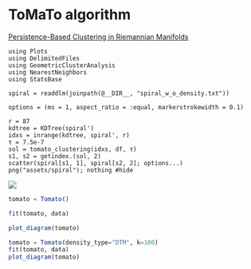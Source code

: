 # ToMaTo algorithm

[Persistence-Based Clustering in Riemannian Manifolds](https://hal.inria.fr/inria-00389390/document)


```@example tomato
using Plots
using DelimitedFiles
using GeometricClusterAnalysis
using NearestNeighbors
using StatsBase

spiral = readdlm(joinpath(@__DIR__, "spiral_w_o_density.txt"))

options = (ms = 1, aspect_ratio = :equal, markerstrokewidth = 0.1)

r = 87
kdtree = KDTree(spiral')
idxs = inrange(kdtree, spiral', r)
τ = 7.5e-7
sol = tomato_clustering(idxs, df, τ)
s1, s2 = getindex.(sol, 2)
scatter(spiral[s1, 1], spiral[s2, 2]; options...)
png("assets/spiral"); nothing #hide
```

![]("assets/spiral.png")

```julia
tomato = Tomato()

fit(tomato, data)

plot_diagram(tomato)
```

```julia
tomato = Tomato(density_type="DTM", k=100)
fit(tomato, data)
plot_diagram(tomato)
```
